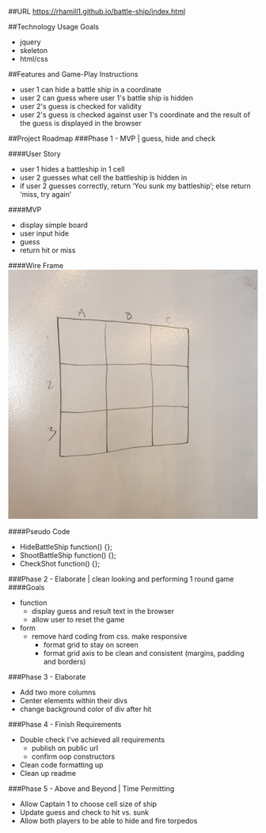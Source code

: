 
##URL
https://rhamill1.github.io/battle-ship/index.html


##Technology Usage Goals
- jquery
- skeleton
- html/css

##Features and Game-Play Instructions
- user 1 can hide a battle ship in a coordinate
- user 2 can guess where user 1's battle ship is hidden
- user 2's guess is checked for validity
- user 2's guess is checked against user 1's coordinate and the result of the guess is displayed in the browser

##Project Roadmap
###Phase 1 - MVP | guess, hide and check

####User Story
- user 1 hides a battleship in 1 cell
- user 2 guesses what cell the battleship is hidden in
- if user 2 guesses correctly, return ‘You sunk my battleship’; else return ‘miss, try again’

####MVP
- display simple board
- user input hide
- guess
- return hit or miss

####Wire Frame
![Alt text](images/phase1wireframe.jpg?raw=true "")

####Pseudo Code
- HideBattleShip function() {};
- ShootBattleShip function() {};
- CheckShot function() {};


###Phase 2 - Elaborate | clean looking and performing 1 round game
####Goals
- function
    - display guess and result text in the browser
    - allow user to reset the game
- form
    - remove hard coding from css.  make responsive
        - format grid to stay on screen
        - format grid axis to be clean and consistent (margins, padding and borders)


###Phase 3 - Elaborate
- Add two more columns
- Center elements within their divs
- change background color of div after hit


###Phase 4 - Finish Requirements
- Double check I've achieved all requirements
    - publish on public url
    - confirm oop constructors
- Clean code formatting up
- Clean up readme


###Phase 5 - Above and Beyond | Time Permitting
- Allow Captain 1 to choose cell size of ship
- Update guess and check to hit vs. sunk
- Allow both players to be able to hide and fire torpedos
